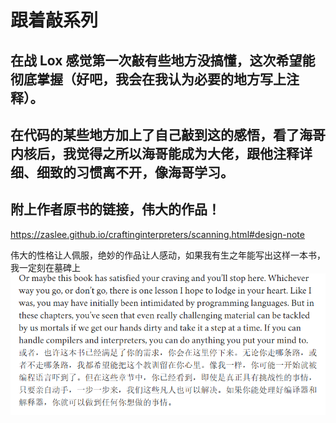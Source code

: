 # 跟着敲系列

## 在战 Lox 感觉第一次敲有些地方没搞懂，这次希望能彻底掌握（好吧，我会在我认为必要的地方写上注释）。

## 在代码的某些地方加上了自己敲到这的感悟，看了海哥内核后，我觉得之所以海哥能成为大佬，跟他注释详细、细致的习惯离不开，像海哥学习。

## 附上作者原书的链接，伟大的作品！
https://zaslee.github.io/craftinginterpreters/scanning.html#design-note

伟大的性格让人佩服，绝妙的作品让人感动，如果我有生之年能写出这样一本书，我一定刻在墓碑上
![alt text](image.png)